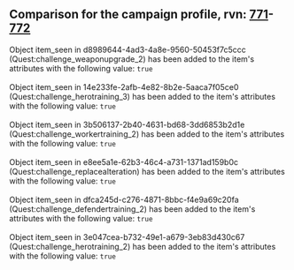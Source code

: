 ## Comparison for the campaign profile, rvn: [771](https://github.com/PRO100KatYT/FortniteProfileRevisions/tree/main/profiles/campaign/771%20campaign.json)-[772](https://github.com/PRO100KatYT/FortniteProfileRevisions/tree/main/profiles/campaign/772%20campaign.json)

Object item_seen in d8989644-4ad3-4a8e-9560-50453f7c5ccc (Quest:challenge_weaponupgrade_2) has been added to the item's attributes with the following value: `true`
<br><br>
Object item_seen in 14e233fe-2afb-4e82-8b2e-5aaca7f05ce0 (Quest:challenge_herotraining_3) has been added to the item's attributes with the following value: `true`
<br><br>
Object item_seen in 3b506137-2b40-4631-bd68-3dd6853b2d1e (Quest:challenge_workertraining_2) has been added to the item's attributes with the following value: `true`
<br><br>
Object item_seen in e8ee5a1e-62b3-46c4-a731-1371ad159b0c (Quest:challenge_replacealteration) has been added to the item's attributes with the following value: `true`
<br><br>
Object item_seen in dfca245d-c276-4871-8bbc-f4e9a69c20fa (Quest:challenge_defendertraining_2) has been added to the item's attributes with the following value: `true`
<br><br>
Object item_seen in 3e047cea-b732-49e1-a679-3eb83d430c67 (Quest:challenge_herotraining_2) has been added to the item's attributes with the following value: `true`
<br><br>
